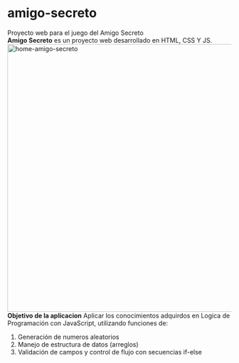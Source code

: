 # amigo-secreto
Proyecto web para el juego del Amigo Secreto
<br>
**Amigo Secreto** es un proyecto web desarrollado en HTML, CSS Y JS.
<br>
<img width="1321" height="603" alt="home-amigo-secreto" src="https://github.com/user-attachments/assets/4523ea11-92cf-44a1-b1cd-c6d85ec18bee" />
**Objetivo de la aplicacion**
Aplicar los conocimientos adquirdos en Logica de Programación con JavaScript, utilizando funciones de: 
1) Generación de numeros aleatorios
2) Manejo de estructura de datos (arreglos)
3) Validación de campos y control de flujo con secuencias if-else

